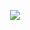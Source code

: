 <p align="center">
  <a href="https://skillicons.dev">
    <img src="https://skillicons.dev/icons?i=js,react,nextjs,tailwind" />
  </a>
</p>
<!---
angel-angelov711/angel-angelov711 is a ✨ special ✨ repository because its `README.md` (this file) appears on your GitHub profile.
You can click the Preview link to take a look at your changes.
--->

